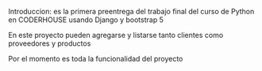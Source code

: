 Introduccion: es la primera preentrega del trabajo final del curso de Python en CODERHOUSE usando Django y bootstrap 5

En este proyecto pueden agregarse y listarse tanto clientes como proveedores y productos

Por el momento es toda la funcionalidad del proyecto
